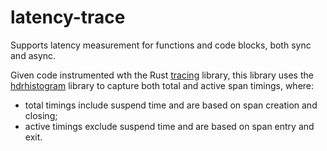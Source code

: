 # latency-trace

Supports latency measurement for functions and code blocks, both sync and async.

Given code instrumented wth the Rust [tracing](https://crates.io/crates/tracing) library, this library uses the [hdrhistogram](https://crates.io/crates/hdrhistogram) library to capture both total and active span timings, where:

- total timings include suspend time and are based on span creation and closing;
- active timings exclude suspend time and are based on span entry and exit.
